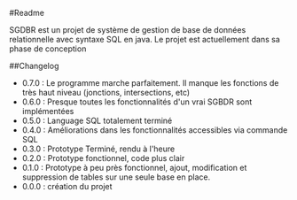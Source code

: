 #Readme

SGDBR est un projet de système de gestion de base de données relationnelle avec syntaxe SQL en java.
Le projet est actuellement dans sa phase de conception

##Changelog

* 0.7.0 : Le programme marche parfaitement. Il manque les fonctions de très haut niveau (jonctions, intersections, etc)
* 0.6.0 : Presque toutes les fonctionnalités d'un vrai SGBDR sont implémentées
* 0.5.0 : Language SQL totalement terminé
* 0.4.0 : Améliorations dans les fonctionnalités accessibles via commande SQL
* 0.3.0 : Prototype Terminé, rendu à l'heure
* 0.2.0 : Prototype fonctionnel, code plus clair
* 0.1.0 : Prototype à peu près fonctionnel, ajout, modification et suppression de tables sur une seule base en place.
* 0.0.0 : création du projet
